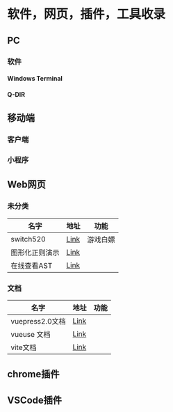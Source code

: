 # 软件，网页，插件，工具收录

## PC

### 软件

#### Windows Terminal

#### Q-DIR




## 移动端

### 客户端

### 小程序

## Web网页

### 未分类

| 名字           | 地址                             | 功能     |
| -------------- | -------------------------------- | -------- |
| switch520      | [Link](https://switch520.com/)   | 游戏白嫖 |
| 图形化正则演示 | [Link](https://regexper.com/)    |          |
| 在线查看AST    | [Link](https://astexplorer.net/) |          |

### 文档

| 名字            | 地址                                         | 功能 |
| --------------- | -------------------------------------------- | ---- |
| vuepress2.0文档 | [Link](https://v2.vuepress.vuejs.org/guide/) |      |
| vueuse 文档     | [Link](https://vueuse.org/guide/)            |      |
|vite文档|[Link](https://vitejs.dev/guide/)||

## chrome插件


## VSCode插件
